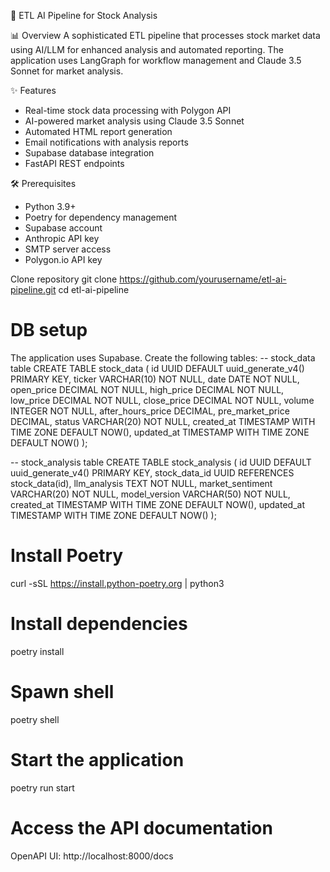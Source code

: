 🚀 ETL AI Pipeline for Stock Analysis

📊 Overview
A sophisticated ETL pipeline that processes stock market data using AI/LLM for enhanced analysis and automated reporting. The application uses LangGraph for workflow management and Claude 3.5 Sonnet for market analysis.

✨ Features
- Real-time stock data processing with Polygon API
- AI-powered market analysis using Claude 3.5 Sonnet 
- Automated HTML report generation
- Email notifications with analysis reports
- Supabase database integration
- FastAPI REST endpoints

🛠 Prerequisites
- Python 3.9+
- Poetry for dependency management
- Supabase account
- Anthropic API key
- SMTP server access
- Polygon.io API key

Clone repository
git clone https://github.com/yourusername/etl-ai-pipeline.git
cd etl-ai-pipeline

# DB setup
The application uses Supabase. Create the following tables:
-- stock_data table
CREATE TABLE stock_data (
  id UUID DEFAULT uuid_generate_v4() PRIMARY KEY,
  ticker VARCHAR(10) NOT NULL,
  date DATE NOT NULL,
  open_price DECIMAL NOT NULL,
  high_price DECIMAL NOT NULL,
  low_price DECIMAL NOT NULL,
  close_price DECIMAL NOT NULL,
  volume INTEGER NOT NULL,
  after_hours_price DECIMAL,
  pre_market_price DECIMAL,
  status VARCHAR(20) NOT NULL,
  created_at TIMESTAMP WITH TIME ZONE DEFAULT NOW(),
  updated_at TIMESTAMP WITH TIME ZONE DEFAULT NOW()
);

-- stock_analysis table
CREATE TABLE stock_analysis (
  id UUID DEFAULT uuid_generate_v4() PRIMARY KEY,
  stock_data_id UUID REFERENCES stock_data(id),
  llm_analysis TEXT NOT NULL,
  market_sentiment VARCHAR(20) NOT NULL,
  model_version VARCHAR(50) NOT NULL,
  created_at TIMESTAMP WITH TIME ZONE DEFAULT NOW(),
  updated_at TIMESTAMP WITH TIME ZONE DEFAULT NOW()
);

# Install Poetry
curl -sSL https://install.python-poetry.org | python3 

# Install dependencies
poetry install

# Spawn shell
poetry shell

# Start the application
poetry run start

# Access the API documentation
OpenAPI UI: http://localhost:8000/docs






